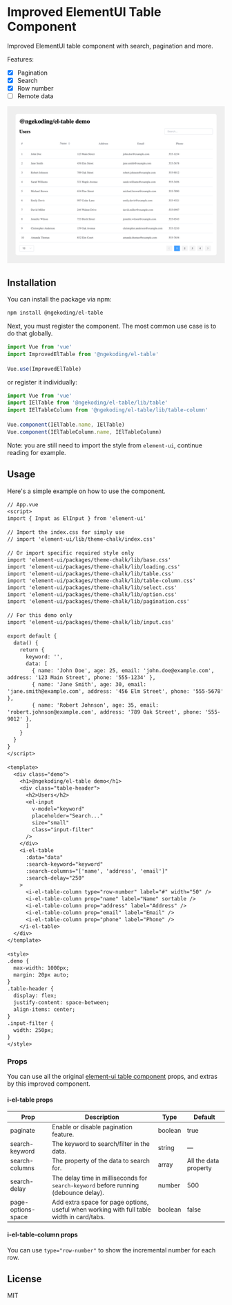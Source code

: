 # Improved ElementUI Table Component

Improved ElementUI table component with search, pagination and more.

Features:

- [x] Pagination
- [x] Search
- [x] Row number
- [ ] Remote data

![Screenshot](./screenshots/improved-el-table.png)

## Installation

You can install the package via npm:

```sh
npm install @ngekoding/el-table
```

Next, you must register the component. The most common use case is to do that globally.

```js
import Vue from 'vue'
import ImprovedElTable from '@ngekoding/el-table'

Vue.use(ImprovedElTable)
```

or register it individually:

```js
import Vue from 'vue'
import IElTable from '@ngekoding/el-table/lib/table'
import IElTableColumn from '@ngekoding/el-table/lib/table-column'

Vue.component(IElTable.name, IElTable)
Vue.component(IElTableColumn.name, IElTableColumn)
```

Note: you are still need to import the style from `element-ui`, continue reading for example.

## Usage

Here's a simple example on how to use the component.

```vue
// App.vue
<script>
import { Input as ElInput } from 'element-ui'

// Import the index.css for simply use
// import 'element-ui/lib/theme-chalk/index.css'

// Or import specific required style only
import 'element-ui/packages/theme-chalk/lib/base.css'
import 'element-ui/packages/theme-chalk/lib/loading.css'
import 'element-ui/packages/theme-chalk/lib/table.css'
import 'element-ui/packages/theme-chalk/lib/table-column.css'
import 'element-ui/packages/theme-chalk/lib/select.css'
import 'element-ui/packages/theme-chalk/lib/option.css'
import 'element-ui/packages/theme-chalk/lib/pagination.css'

// For this demo only
import 'element-ui/packages/theme-chalk/lib/input.css'

export default {
  data() {
    return {
      keyword: '',
      data: [
        { name: 'John Doe', age: 25, email: 'john.doe@example.com', address: '123 Main Street', phone: '555-1234' },
        { name: 'Jane Smith', age: 30, email: 'jane.smith@example.com', address: '456 Elm Street', phone: '555-5678' },
        { name: 'Robert Johnson', age: 35, email: 'robert.johnson@example.com', address: '789 Oak Street', phone: '555-9012' },
      ]
    }
  }
}
</script>

<template>
  <div class="demo">
    <h1>@ngekoding/el-table demo</h1>
    <div class="table-header">
      <h2>Users</h2>
      <el-input
        v-model="keyword"
        placeholder="Search..."
        size="small"
        class="input-filter"
      />
    </div>
    <i-el-table
      :data="data"
      :search-keyword="keyword"
      :search-columns="['name', 'address', 'email']"
      :search-delay="250"
    >
      <i-el-table-column type="row-number" label="#" width="50" />
      <i-el-table-column prop="name" label="Name" sortable />
      <i-el-table-column prop="address" label="Address" />
      <i-el-table-column prop="email" label="Email" />
      <i-el-table-column prop="phone" label="Phone" />
    </i-el-table>
  </div>
</template>

<style>
.demo {
  max-width: 1000px;
  margin: 20px auto;
}
.table-header {
  display: flex;
  justify-content: space-between;
  align-items: center;
}
.input-filter {
  width: 250px;
}
</style>
```

### Props

You can use all the original [element-ui table component](https://element.eleme.io/#/en-US/component/table) props, and extras by this improved component.


#### i-el-table props
| Prop | Description |  Type | Default |
|--|--|--|--|
| paginate | Enable or disable pagination feature. | boolean | true |
| search-keyword | The keyword to search/filter in the data. | string | — |
| search-columns | The property of the data to search for. | array | All the data property |
| search-delay | The delay time in milliseconds for `search-keyword` before running (debounce delay).  | number | 500 |
| page-options-space | Add extra space for page options, useful when working with full table width in card/tabs.  | boolean | false |

#### i-el-table-column props

You can use `type="row-number"` to show the incremental number for each row.

## License

MIT
